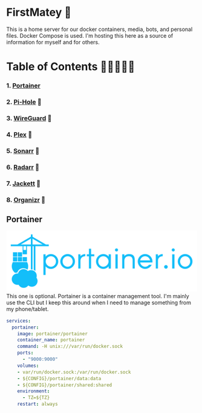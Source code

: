 # FirstMatey 🦜
This is a home server for our docker containers, media, bots, and personal files. Docker Compose is used. I'm hosting this here as a source of information for myself and for others.

# Table of Contents 👷👷👷👷👷

### 1. [Portainer](#portainer)
### 2. [Pi-Hole](#pi-hole) 👷
### 3. [WireGuard](#wireguard) 👷
### 4. [Plex](#plex) 👷
### 5. [Sonarr](#sonarr) 👷
### 6. [Radarr](#radarr) 👷
### 7. [Jackett](#jackett) 👷
### 8. [Organizr](#organizr) 👷

## Portainer
![## Portainer](images/Portainer-Logo.svg)
This one is optional. Portainer is a container management tool. I'm mainly use the CLI but I keep this around when I need to manage something from my phone/tablet.

```yaml
services:
  portainer:
    image: portainer/portainer
    container_name: portainer
    command: -H unix:///var/run/docker.sock
    ports:
      - "9000:9000"
    volumes:
    - var/run/docker.sock:/var/run/docker.sock
    - ${CONFIG}/portainer/data:data
    - ${CONFIG}/portainer/shared:shared
    environment:
      - TZ=${TZ}
    restart: always
```